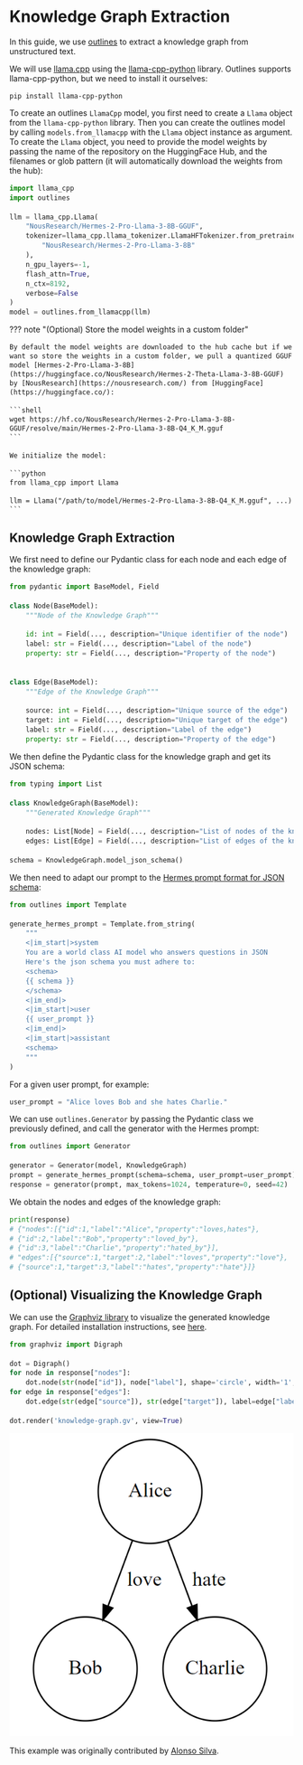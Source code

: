 # Knowledge Graph Extraction

In this guide, we use [outlines](https://dottxt-ai.github.io/outlines/) to extract a knowledge graph from unstructured text.

We will use [llama.cpp](https://github.com/ggerganov/llama.cpp) using the [llama-cpp-python](https://github.com/abetlen/llama-cpp-python) library. Outlines supports llama-cpp-python, but we need to install it ourselves:

```shell
pip install llama-cpp-python
```

To create an outlines `LlamaCpp` model, you first need to create a `Llama` object from the `llama-cpp-python` library. Then you can create the outlines model by calling `models.from_llamacpp` with the `Llama` object instance as argument. To create the `Llama` object, you need to provide the model weights by passing the name of the repository on the HuggingFace Hub, and the filenames or glob pattern (it will automatically download the weights from the hub):

```python
import llama_cpp
import outlines

llm = llama_cpp.Llama(
    "NousResearch/Hermes-2-Pro-Llama-3-8B-GGUF",
    tokenizer=llama_cpp.llama_tokenizer.LlamaHFTokenizer.from_pretrained(
        "NousResearch/Hermes-2-Pro-Llama-3-8B"
    ),
    n_gpu_layers=-1,
    flash_attn=True,
    n_ctx=8192,
    verbose=False
)
model = outlines.from_llamacpp(llm)
```

??? note "(Optional) Store the model weights in a custom folder"

    By default the model weights are downloaded to the hub cache but if we want so store the weights in a custom folder, we pull a quantized GGUF model [Hermes-2-Pro-Llama-3-8B](https://huggingface.co/NousResearch/Hermes-2-Theta-Llama-3-8B-GGUF) by [NousResearch](https://nousresearch.com/) from [HuggingFace](https://huggingface.co/):

    ```shell
    wget https://hf.co/NousResearch/Hermes-2-Pro-Llama-3-8B-GGUF/resolve/main/Hermes-2-Pro-Llama-3-8B-Q4_K_M.gguf
    ```

    We initialize the model:

    ```python
    from llama_cpp import Llama

    llm = Llama("/path/to/model/Hermes-2-Pro-Llama-3-8B-Q4_K_M.gguf", ...)
    ```

## Knowledge Graph Extraction

We first need to define our Pydantic class for each node and each edge of the knowledge graph:

```python
from pydantic import BaseModel, Field

class Node(BaseModel):
    """Node of the Knowledge Graph"""

    id: int = Field(..., description="Unique identifier of the node")
    label: str = Field(..., description="Label of the node")
    property: str = Field(..., description="Property of the node")


class Edge(BaseModel):
    """Edge of the Knowledge Graph"""

    source: int = Field(..., description="Unique source of the edge")
    target: int = Field(..., description="Unique target of the edge")
    label: str = Field(..., description="Label of the edge")
    property: str = Field(..., description="Property of the edge")
```

We then define the Pydantic class for the knowledge graph and get its JSON schema:

```python
from typing import List

class KnowledgeGraph(BaseModel):
    """Generated Knowledge Graph"""

    nodes: List[Node] = Field(..., description="List of nodes of the knowledge graph")
    edges: List[Edge] = Field(..., description="List of edges of the knowledge graph")

schema = KnowledgeGraph.model_json_schema()
```

We then need to adapt our prompt to the [Hermes prompt format for JSON schema](https://github.com/NousResearch/Hermes-Function-Calling?tab=readme-ov-file#prompt-format-for-json-mode--structured-outputs):

```python
from outlines import Template

generate_hermes_prompt = Template.from_string(
    """
    <|im_start|>system
    You are a world class AI model who answers questions in JSON
    Here's the json schema you must adhere to:
    <schema>
    {{ schema }}
    </schema>
    <|im_end|>
    <|im_start|>user
    {{ user_prompt }}
    <|im_end|>
    <|im_start|>assistant
    <schema>
    """
)
```

For a given user prompt, for example:

```python
user_prompt = "Alice loves Bob and she hates Charlie."
```

We can use `outlines.Generator` by passing the Pydantic class we previously defined, and call the generator with the Hermes prompt:

```python
from outlines import Generator

generator = Generator(model, KnowledgeGraph)
prompt = generate_hermes_prompt(schema=schema, user_prompt=user_prompt)
response = generator(prompt, max_tokens=1024, temperature=0, seed=42)
```

We obtain the nodes and edges of the knowledge graph:

```python
print(response)
# {"nodes":[{"id":1,"label":"Alice","property":"loves,hates"},
# {"id":2,"label":"Bob","property":"loved_by"},
# {"id":3,"label":"Charlie","property":"hated_by"}],
# "edges":[{"source":1,"target":2,"label":"loves","property":"love"},
# {"source":1,"target":3,"label":"hates","property":"hate"}]}

```

## (Optional) Visualizing the Knowledge Graph

We can use the [Graphviz library](https://graphviz.readthedocs.io/en/stable/) to visualize the generated knowledge graph. For detailed installation instructions, see [here](https://graphviz.readthedocs.io/en/stable/#installation).

```python
from graphviz import Digraph

dot = Digraph()
for node in response["nodes"]:
    dot.node(str(node["id"]), node["label"], shape='circle', width='1', height='1')
for edge in response["edges"]:
    dot.edge(str(edge["source"]), str(edge["target"]), label=edge["label"])

dot.render('knowledge-graph.gv', view=True)
```

![Image of the Extracted Knowledge Graph](./images/knowledge-graph-extraction.png)

This example was originally contributed by [Alonso Silva](https://github.com/alonsosilvaallende).

